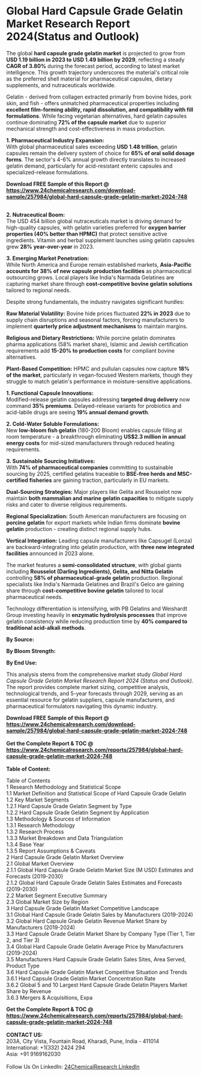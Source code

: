 <h1>Global Hard Capsule Grade Gelatin Market Research Report 2024(Status and Outlook)</h1><p>The global <strong>hard capsule grade gelatin market</strong> is projected to grow from <strong>USD 1.19 billion in 2023 to USD 1.49 billion by 2029</strong>, reflecting a steady <strong>CAGR of 3.80%</strong> during the forecast period, according to latest market intelligence. This growth trajectory underscores the material's critical role as the preferred shell material for pharmaceutical capsules, dietary supplements, and nutraceuticals worldwide.</p><p>Gelatin - derived from collagen extracted primarily from bovine hides, pork skin, and fish - offers unmatched pharmaceutical properties including <strong>excellent film-forming ability, rapid dissolution, and compatibility with fill formulations</strong>. While facing vegetarian alternatives, hard gelatin capsules continue dominating <strong>72% of the capsule market</strong> due to superior mechanical strength and cost-effectiveness in mass production.</p><p><strong>1. Pharmaceutical Industry Expansion:</strong><br>
With global pharmaceutical sales exceeding <strong>USD 1.48 trillion</strong>, gelatin capsules remain the delivery system of choice for <strong>65% of oral solid dosage forms</strong>. The sector's 4-6% annual growth directly translates to increased gelatin demand, particularly for acid-resistant enteric capsules and specialized-release formulations.</p><div><b>Download FREE Sample of this Report @ 
            <a href="https://www.24chemicalresearch.com/download-sample/257984/global-hard-capsule-grade-gelatin-market-2024-748">
            https://www.24chemicalresearch.com/download-sample/257984/global-hard-capsule-grade-gelatin-market-2024-748</a></b></div><br><p><strong>2. Nutraceutical Boom:</strong><br>
The USD 454 billion global nutraceuticals market is driving demand for high-quality capsules, with gelatin varieties preferred for <strong>oxygen barrier properties (40% better than HPMC)</strong> that protect sensitive active ingredients. Vitamin and herbal supplement launches using gelatin capsules grew <strong>28% year-over-year</strong> in 2023.</p><p><strong>3. Emerging Market Penetration:</strong><br>
While North America and Europe remain established markets, <strong>Asia-Pacific accounts for 38% of new capsule production facilities</strong> as pharmaceutical outsourcing grows. Local players like India's Narmada Gelatines are capturing market share through <strong>cost-competitive bovine gelatin solutions</strong> tailored to regional needs.</p><p>Despite strong fundamentals, the industry navigates significant hurdles:</p><p><strong>Raw Material Volatility:</strong> Bovine hide prices fluctuated <strong>22% in 2023</strong> due to supply chain disruptions and seasonal factors, forcing manufacturers to implement <strong>quarterly price adjustment mechanisms</strong> to maintain margins.</p><p><strong>Religious and Dietary Restrictions:</strong> While porcine gelatin dominates pharma applications (58% market share), Islamic and Jewish certification requirements add <strong>15-20% to production costs</strong> for compliant bovine alternatives.</p><p><strong>Plant-Based Competition:</strong> HPMC and pullulan capsules now capture <strong>18% of the market</strong>, particularly in vegan-focused Western markets, though they struggle to match gelatin's performance in moisture-sensitive applications.</p><p><strong>1. Functional Capsule Innovations:</strong><br>
Modified-release gelatin capsules addressing <strong>targeted drug delivery</strong> now command <strong>35% premiums</strong>. Delayed-release variants for probiotics and acid-labile drugs are seeing <strong>19% annual demand growth</strong>.</p><p><strong>2. Cold-Water Soluble Formulations:</strong><br>
New <strong>low-bloom fish gelatin</strong> (180-200 Bloom) enables capsule filling at room temperature - a breakthrough eliminating <strong>US$2.3 million in annual energy costs</strong> for mid-sized manufacturers through reduced heating requirements.</p><p><strong>3. Sustainable Sourcing Initiatives:</strong><br>
With <strong>74% of pharmaceutical companies</strong> committing to sustainable sourcing by 2025, certified gelatins traceable to <strong>BSE-free herds and MSC-certified fisheries</strong> are gaining traction, particularly in EU markets.</p><p><strong>Dual-Sourcing Strategies:</strong> Major players like Gelita and Rousselot now maintain <strong>both mammalian and marine gelatin capacities</strong> to mitigate supply risks and cater to diverse religious requirements.</p><p><strong>Regional Specialization:</strong> South American manufacturers are focusing on <strong>porcine gelatin</strong> for export markets while Indian firms dominate <strong>bovine gelatin</strong> production - creating distinct regional supply hubs.</p><p><strong>Vertical Integration:</strong> Leading capsule manufacturers like Capsugel (Lonza) are backward-integrating into gelatin production, with <strong>three new integrated facilities</strong> announced in 2023 alone.</p><p>The market features a <strong>semi-consolidated structure</strong>, with global giants including <strong>Rousselot (Darling Ingredients), Gelita, and Nitta Gelatin</strong> controlling <strong>58% of pharmaceutical-grade gelatin</strong> production. Regional specialists like India's Narmada Gelatines and Brazil's Gelco are gaining share through <strong>cost-competitive bovine gelatin</strong> tailored to local pharmaceutical needs.</p><p>Technology differentiation is intensifying, with PB Gelatins and Weishardt Group investing heavily in <strong>enzymatic hydrolysis processes</strong> that improve gelatin consistency while reducing production time by <strong>40% compared to traditional acid-alkali methods</strong>.</p><p><strong>By Source:</strong></p><p><strong>By Bloom Strength:</strong></p><p><strong>By End Use:</strong></p><p>This analysis stems from the comprehensive market study <em>Global Hard Capsule Grade Gelatin Market Research Report 2024 (Status and Outlook)</em>. The report provides complete market sizing, competitive analysis, technological trends, and 5-year forecasts through 2029, serving as an essential resource for gelatin suppliers, capsule manufacturers, and pharmaceutical formulators navigating this dynamic industry.</p><div><b>Download FREE Sample of this Report @ 
            <a href="https://www.24chemicalresearch.com/download-sample/257984/global-hard-capsule-grade-gelatin-market-2024-748">
            https://www.24chemicalresearch.com/download-sample/257984/global-hard-capsule-grade-gelatin-market-2024-748</a></b></div><br><div><b>Get the Complete Report & TOC @ 
            <a href="https://www.24chemicalresearch.com/reports/257984/global-hard-capsule-grade-gelatin-market-2024-748">
            https://www.24chemicalresearch.com/reports/257984/global-hard-capsule-grade-gelatin-market-2024-748</a></b></div><br>
            <b>Table of Content:</b><p>Table of Contents<br />
1 Research Methodology and Statistical Scope<br />
1.1 Market Definition and Statistical Scope of Hard Capsule Grade Gelatin<br />
1.2 Key Market Segments<br />
1.2.1 Hard Capsule Grade Gelatin Segment by Type<br />
1.2.2 Hard Capsule Grade Gelatin Segment by Application<br />
1.3 Methodology & Sources of Information<br />
1.3.1 Research Methodology<br />
1.3.2 Research Process<br />
1.3.3 Market Breakdown and Data Triangulation<br />
1.3.4 Base Year<br />
1.3.5 Report Assumptions & Caveats<br />
2 Hard Capsule Grade Gelatin Market Overview<br />
2.1 Global Market Overview<br />
2.1.1 Global Hard Capsule Grade Gelatin Market Size (M USD) Estimates and Forecasts (2019-2030)<br />
2.1.2 Global Hard Capsule Grade Gelatin Sales Estimates and Forecasts (2019-2030)<br />
2.2 Market Segment Executive Summary<br />
2.3 Global Market Size by Region<br />
3 Hard Capsule Grade Gelatin Market Competitive Landscape<br />
3.1 Global Hard Capsule Grade Gelatin Sales by Manufacturers (2019-2024)<br />
3.2 Global Hard Capsule Grade Gelatin Revenue Market Share by Manufacturers (2019-2024)<br />
3.3 Hard Capsule Grade Gelatin Market Share by Company Type (Tier 1, Tier 2, and Tier 3)<br />
3.4 Global Hard Capsule Grade Gelatin Average Price by Manufacturers (2019-2024)<br />
3.5 Manufacturers Hard Capsule Grade Gelatin Sales Sites, Area Served, Product Type<br />
3.6 Hard Capsule Grade Gelatin Market Competitive Situation and Trends<br />
3.6.1 Hard Capsule Grade Gelatin Market Concentration Rate<br />
3.6.2 Global 5 and 10 Largest Hard Capsule Grade Gelatin Players Market Share by Revenue<br />
3.6.3 Mergers & Acquisitions, Expa</p><div><b>Get the Complete Report & TOC @ 
            <a href="https://www.24chemicalresearch.com/reports/257984/global-hard-capsule-grade-gelatin-market-2024-748">
            https://www.24chemicalresearch.com/reports/257984/global-hard-capsule-grade-gelatin-market-2024-748</a></b></div><br><b>CONTACT US:</b><br>
            203A, City Vista, Fountain Road, Kharadi, Pune, India - 411014<br>
            International: +1(332) 2424 294<br>
            Asia: +91 9169162030 <br><br>
            Follow Us On LinkedIn: <a href="https://www.linkedin.com/company/24chemicalresearch/">24ChemicalResearch LinkedIn</a>